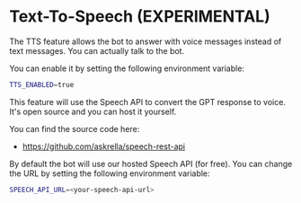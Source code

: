 # Text-To-Speech (EXPERIMENTAL)

The TTS feature allows the bot to answer with voice messages instead of text messages. You can actually talk to the bot.

You can enable it by setting the following environment variable:

```bash
TTS_ENABLED=true
```

This feature will use the Speech API to convert the GPT response to voice. It's open source and you can host it yourself.

You can find the source code here:

-   https://github.com/askrella/speech-rest-api

By default the bot will use our hosted Speech API (for free). You can change the URL by setting the following environment variable:

```bash
SPEECH_API_URL=<your-speech-api-url>
```
